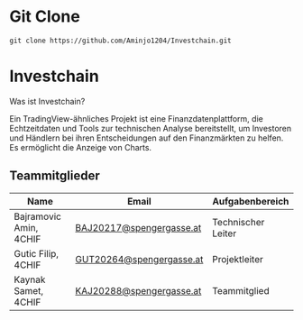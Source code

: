 # Git Clone
```
git clone https://github.com/Aminjo1204/Investchain.git
```

# Investchain

Was ist Investchain?

Ein TradingView-ähnliches Projekt ist eine Finanzdatenplattform, die Echtzeitdaten und Tools zur technischen Analyse bereitstellt, um Investoren und Händlern bei ihren Entscheidungen auf den Finanzmärkten zu helfen. Es ermöglicht die Anzeige von Charts.

## Teammitglieder

| Name                   | Email                    | Aufgabenbereich   |
| ---------------------- | ------------------------ | ----------------- |
| Bajramovic Amin, 4CHIF | BAJ20217@spengergasse.at | Technischer Leiter|
| Gutic Filip, 4CHIF     | GUT20264@spengergasse.at | Projektleiter     |
| Kaynak Samet, 4CHIF    | KAJ20288@spengergasse.at | Teammitglied      |

